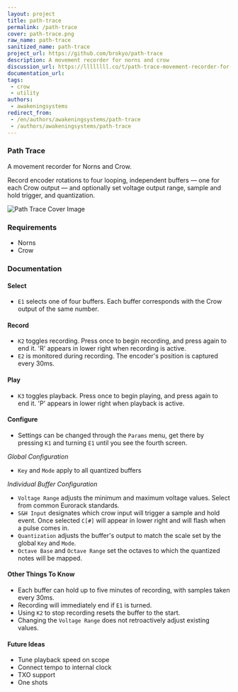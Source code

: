 ```yaml
---
layout: project
title: path-trace
permalink: /path-trace
cover: path-trace.png
raw_name: path-trace
sanitized_name: path-trace
project_url: https://github.com/brokyo/path-trace
description: A movement recorder for norns and crow
discussion_url: https://llllllll.co/t/path-trace-movement-recorder-for-norns-and-crow/66276
documentation_url: 
tags:
 - crow
 - utility
authors:
 - awakeningsystems
redirect_from:
 - /en/authors/awakeningsystems/path-trace
 - /authors/awakeningsystems/path-trace
---
```

### Path Trace

A movement recorder for Norns and Crow. 

Record encoder rotations to four looping, independent buffers — one for each Crow output — and optionally set voltage output range, sample and hold trigger, and quantization.

![Path Trace Cover Image](https://raw.githubusercontent.com/brokyo/path-trace/main/cover.png?raw=true)

### Requirements
- Norns
- Crow

### Documentation
#### Select
- `E1` selects one of four buffers. Each buffer corresponds with the Crow output of the same number.
#### Record
- `K2` toggles recording. Press once to begin recording, and press again to end it. 'R' appears in lower right when recording is active.
- `E2` is monitored during recording. The encoder's position is captured every 30ms.
#### Play
- `K3` toggles playback. Press once to begin playing, and press again to end it. 'P' appears in lower right when playback is active.
#### Configure
- Settings can be changed through the `Params` menu, get there by pressing `K1` and turning `E1` until you see the fourth screen.

*Global Configuration*
- `Key` and `Mode` apply to all quantized buffers 

*Individual Buffer Configuration*
- `Voltage Range` adjusts the minimum and maximum voltage values. Select from common Eurorack standards.
- `S&H Input` designates which crow input will trigger a sample and hold event. Once selected `C[#]` will appear in lower right and will flash when a pulse comes in.
- `Quantization` adjusts the buffer's output to match the scale set by the global `Key` and `Mode`.
- `Octave Base` and `Octave Range` set the octaves to which the quantized notes will be mapped.

#### Other Things To Know
-  Each buffer can hold up to five minutes of recording, with samples taken every 30ms. 
- Recording will immediately end if `E1` is turned.
- Using `K2` to stop recording resets the buffer to the start.
- Changing the `Voltage Range` does not retroactively adjust existing values.

#### Future Ideas
- Tune playback speed on scope 
- Connect tempo to internal clock
- TXO support
- One shots